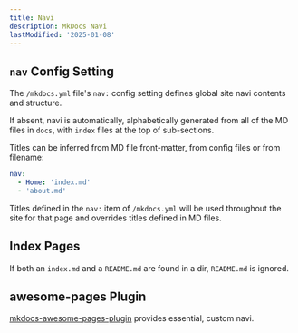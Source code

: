 ```yaml
---
title: Navi
description: MkDocs Navi
lastModified: '2025-01-08'
---
```


## `nav` Config Setting

The `/mkdocs.yml` file's `nav:` config setting defines global site navi contents and structure.

If absent, navi is automatically, alphabetically generated from all of the MD files in `docs`, with `index` files at the top of sub-sections.

Titles can be inferred from MD file front-matter, from config files or from filename:

```yml
nav:
  - Home: 'index.md'
  - 'about.md'
```

Titles defined in the `nav:` item of  `/mkdocs.yml` will be used throughout the site for that page and overrides titles defined in MD files.

## Index Pages

If both an `index.md` and a `README.md` are found in a dir, `README.md` is ignored.

## awesome-pages Plugin

[mkdocs-awesome-pages-plugin](../mkdocs/add-ons/mkdocs-awsome-pages-plugin.md) provides essential, custom navi.
